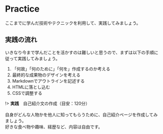 Practice
===

ここまでに学んだ技術やテクニックを利用して、実践してみましょう。

## 実践の流れ

いきなり今まで学んだことを活かすのは難しいと思うので、まずは以下の手順に従って実践してみましょう。

1. 「何故」「何のために」「何を」作成するのか考える
1. 最終的な成果物のデザインを考える
1. Markdownでアウトラインを記述する
1. HTMLに落とし込む
1. CSSで調整する


!> **実践**　自己紹介文の作成（目安：120分）<br><br>
自身がどんな人物かを他人に知ってもらうために、自己紹介ページを作成してみましょう。<br>
好きな食べ物や趣味、経歴など、内容は自由です。
